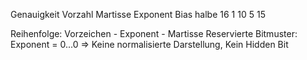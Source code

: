 Genauigkeit            Vorzahl   Martisse Exponent Bias
halbe                16      1                10          5              15


Reihenfolge: Vorzeichen - Exponent - Martisse
Reservierte Bitmuster: 
	Exponent = 0...0 => Keine normalisierte Darstellung, Kein Hidden Bit